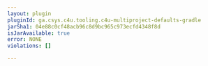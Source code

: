 ```yaml
---
layout: plugin
pluginId: ga.csys.c4u.tooling.c4u-multiproject-defaults-gradle
jarSha1: 04e88c0cf48acb96c8d9bc965c973ecfd4348f8d
isJarAvailable: true
error: NONE
violations: []

---
```

